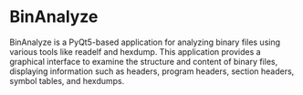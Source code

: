 # BinAnalyze
BinAnalyze is a PyQt5-based application for analyzing binary files using various tools like readelf and hexdump. This application provides a graphical interface to examine the structure and content of binary files, displaying information such as headers, program headers, section headers, symbol tables, and hexdumps.
